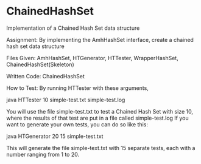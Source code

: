 # ChainedHashSet
Implementation of a Chained Hash Set data structure 

Assignment: By implementing the AmhHashSet<E> interface, create a chained hash set data structure
  
Files Given: AmhHashSet, HTGenerator, HTTester, WrapperHashSet, ChainedHashSet(Skeleton)
  
Written Code: ChainedHashSet
  
How to Test: By running HTTester with these arguments,
  
  java HTTester 10 simple-test.txt simple-test.log
  
  You will use the file simple-test.txt to test a Chained Hash Set with size 10, where the results of that test are put in a file called simple-test.log
  If you want to generate your own tests, you can do so like this:
  
  java HTGenerator 20 15 simple-test.txt
  
  This will generate the file simple-text.txt with 15 separate tests, each with a number ranging from 1 to 20. 
